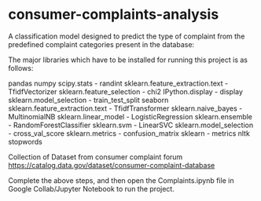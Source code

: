 # consumer-complaints-analysis
A classification model designed to predict the type of complaint from the predefined complaint categories present in the database:

The major libraries which have to be installed for running this project is as follows:

pandas
numpy
scipy.stats - randint
sklearn.feature_extraction.text - TfidfVectorizer
sklearn.feature_selection - chi2
IPython.display - display
sklearn.model_selection - train_test_split
seaborn
sklearn.feature_extraction.text - TfidfTransformer
sklearn.naive_bayes - MultinomialNB
sklearn.linear_model - LogisticRegression
sklearn.ensemble - RandomForestClassifier
sklearn.svm - LinearSVC
sklearn.model_selection - cross_val_score
sklearn.metrics - confusion_matrix
sklearn - metrics
nltk
stopwords

Collection of Dataset from consumer complaint forum https://catalog.data.gov/dataset/consumer-complaint-database 

Complete the above steps, and then open the Complaints.ipynb file in Google Collab/Jupyter Notebook to run the project.

